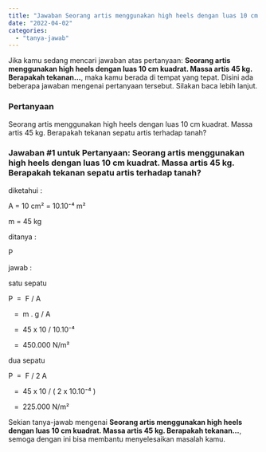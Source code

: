 ```yaml
---
title: "Jawaban Seorang artis menggunakan high heels dengan luas 10 cm kuadrat. Massa artis 45 kg. Berapakah tekanan..."
date: "2022-04-02"
categories: 
  - "tanya-jawab"
---
```


Jika kamu sedang mencari jawaban atas pertanyaan: **Seorang artis menggunakan high heels dengan luas 10 cm kuadrat. Massa artis 45 kg. Berapakah tekanan...**, maka kamu berada di tempat yang tepat. Disini ada beberapa jawaban mengenai pertanyaan tersebut. Silakan baca lebih lanjut.

### Pertanyaan

Seorang artis menggunakan high heels dengan luas 10 cm kuadrat. Massa artis 45 kg. Berapakah tekanan sepatu artis terhadap tanah?

### Jawaban #1 untuk Pertanyaan: Seorang artis menggunakan high heels dengan luas 10 cm kuadrat. Massa artis 45 kg. Berapakah tekanan sepatu artis terhadap tanah?

diketahui :

A = 10 cm² = 10.10⁻⁴ m²

m = 45 kg

ditanya :

P

jawab :

satu sepatu

P  =  F / A

   =  m . g / A

   =  45 x 10 / 10.10⁻⁴

   =  450.000 N/m²

  

dua sepatu

P  =  F / 2 A

   =  45 x 10 / ( 2 x 10.10⁻⁴ )

   =  225.000 N/m²

Sekian tanya-jawab mengenai **Seorang artis menggunakan high heels dengan luas 10 cm kuadrat. Massa artis 45 kg. Berapakah tekanan...**, semoga dengan ini bisa membantu menyelesaikan masalah kamu.

